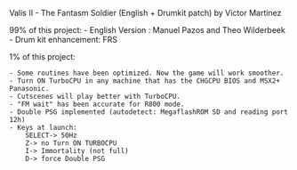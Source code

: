 Valis II -  The Fantasm Soldier (English + Drumkit patch)
by Victor Martinez

99% of this project:
	- English Version :  Manuel Pazos and Theo Wilderbeek
	- Drum kit enhancement: FRS


1% of this project:

  	- Some routines have been optimized. Now the game will work smoother.
 	- Turn ON TurboCPU in any machine that has the CHGCPU BIOS and MSX2+ Panasonic.
 	- Cutscenes will play better with TurboCPU.
 	- "FM wait" has been accurate for R800 mode.
 	- Double PSG implemented (autodetect: MegaflashROM SD and reading port 12h)
 	- Keys at launch:  
		SELECT-> 50Hz
		Z-> no Turn ON TURBOCPU
		I-> Immortality (not full)
		D-> force Double PSG
